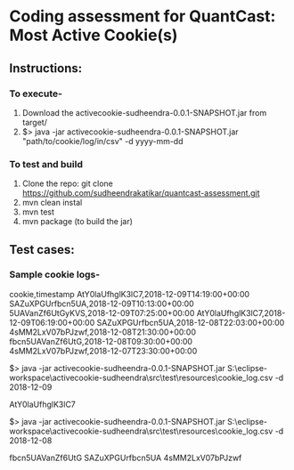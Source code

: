 # Coding assessment for QuantCast: Most Active Cookie(s)

## Instructions:

### To execute-

1. Download the activecookie-sudheendra-0.0.1-SNAPSHOT.jar from target/
2. $> java -jar activecookie-sudheendra-0.0.1-SNAPSHOT.jar "path/to/cookie/log/in/csv" -d yyyy-mm-dd

### To test and build

1. Clone the repo: git clone https://github.com/sudheendrakatikar/quantcast-assessment.git
2. mvn clean instal
3. mvn test
4. mvn package (to build the jar)

## Test cases:

### Sample cookie logs-

cookie,timestamp
AtY0laUfhglK3lC7,2018-12-09T14:19:00+00:00
SAZuXPGUrfbcn5UA,2018-12-09T10:13:00+00:00
5UAVanZf6UtGyKVS,2018-12-09T07:25:00+00:00
AtY0laUfhglK3lC7,2018-12-09T06:19:00+00:00
SAZuXPGUrfbcn5UA,2018-12-08T22:03:00+00:00
4sMM2LxV07bPJzwf,2018-12-08T21:30:00+00:00
fbcn5UAVanZf6UtG,2018-12-08T09:30:00+00:00
4sMM2LxV07bPJzwf,2018-12-07T23:30:00+00:00

$> java -jar activecookie-sudheendra-0.0.1-SNAPSHOT.jar S:\eclipse-workspace\activecookie-sudheendra\src\test\resources\cookie_log.csv -d 2018-12-09

AtY0laUfhglK3lC7

$> java -jar activecookie-sudheendra-0.0.1-SNAPSHOT.jar S:\eclipse-workspace\activecookie-sudheendra\src\test\resources\cookie_log.csv -d 2018-12-08

fbcn5UAVanZf6UtG
SAZuXPGUrfbcn5UA
4sMM2LxV07bPJzwf
